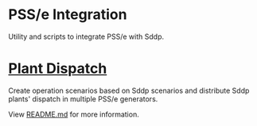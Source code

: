# PSS/e Integration

Utility and scripts to integrate PSS/e with Sddp.

# [Plant Dispatch](./plant-dispatch)

Create operation scenarios based on Sddp scenarios and distribute Sddp plants' dispatch in multiple PSS/e generators.

View [README.md](./plant-dispatch/README.md) for more information.


